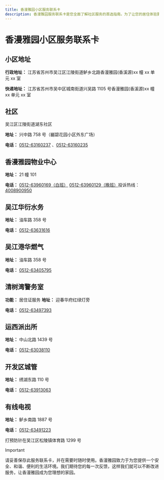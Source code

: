 ```yaml
---
title: 香漫雅园小区服务联系卡
description: 香漫雅园服务联系卡是您全面了解社区服务的首选指南。为了让您的居住体验更加便捷、舒适，我们为您精心准备这张联系卡，覆盖了小区的各项基本服​​务信息，包括物业管理、维修服务、紧急联络、社区活动和其他重要联系方式。
---
```


# 香漫雅园小区服务联系卡

## 小区地址

**行政地址：** 江苏省苏州市吴江区江陵街道鲈乡北路香漫雅园(香溪源)xx 幢 xx 单元 xx 室

**快递地址：** 江苏省苏州市吴中区城南街道兴吴路 1105 号香漫雅园(香溪源)xx 幢 xx 单元 xx 室

## 社区

吴江区江陵街道湖东社区

**地址：** 兴中路 758 号（樾碧花园小区外东广场）

**电话：** [0512-63160237](tel:0512-63160237) 、[0512-63160235](tel:0512-63160235)

## 香漫雅园物业中心

**地址：** 21 幢 101

**电话：** [0512-63960169（白班）](tel:0512-63960169) [0512-63960129（晚班）](tel:0512-63960129)投诉热线：[4008900950](tel:4008900950)

## 吴江华衍水务

**地址：** 油车路 358 号

**电话：** [0512-63631616](tel:0512-63631616)

## 吴江港华燃气

**地址：** 油车路 358 号

**电话：** [0512-63405795](tel:0512-63405795)

## 清树湾警务室

**功能：** 居住证服务
**地址：** 迎春华府红绿灯旁

**电话：** [0512-63497393](tel:0512-63497393)

## 运西派出所

**地址：** 中山北路 1439 号

**电话：** [0512-63038110](tel:0512-63038110)


## 开发区城管

**地址：** 绣湖东路 110 号

**电话：** [0512-63913063](tel:0512-63913063)

## 有线电视

**地址：** 鲈乡南路 1887 号

**电话：** [0512-63491223](tel:0512-63491223)

打预防针在吴江区松陵镇体育路 1299 号

> [!IMPORTANT]
> 请妥善保存此服务联系卡，并在需要时随时使用。香漫雅园致力于为您提供一个安全、和谐、便利的生活环境。我们期待您的每一次反馈，这样我们就可以不断改进服务，让香漫雅园成为您理想的家园。
